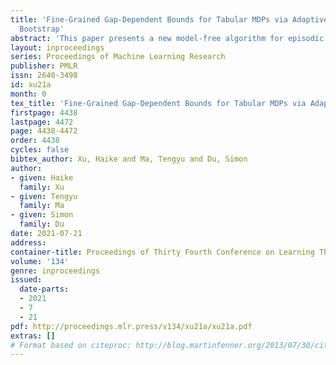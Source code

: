```yaml
---
title: 'Fine-Grained Gap-Dependent Bounds for Tabular MDPs via Adaptive Multi-Step
  Bootstrap'
abstract: 'This paper presents a new model-free algorithm for episodic finite-horizon Markov Decision Processes (MDP), Adaptive Multi-step Bootstrap (AMB),  which enjoys a stronger gap-dependent regret bound. The first innovation is to estimate the optimal $Q$-function by combining an optimistic bootstrap with an adaptive multi-step Monte Carlo rollout. The second innovation is to select the action with the largest confidence interval length among admissible actions that are not dominated by any other actions. We show when each state has a unique optimal action, AMB achieves a gap-dependent regret bound that only scales with the sum of the inverse of the sub-optimality gaps. In contrast, Simchowitz and Jamieson (2019) showed all upper-confidence-bound (UCB) algorithms suffer an additional $\Omega\left(\frac{S}{\Delta_{min}}\right)$ regret due to over-exploration where $\Delta_{min}$ is the minimum sub-optimality gap and $S$ is the number of states. We further show that for general MDPs, AMB suffers an additional $\frac{|Z_{mul}|}{\Delta_{min}}$  regret, where $Z_{mul}$ is the set of state-action pairs $(s,a)$s satisfying $a$ is a non-unique optimal action for $s$. We complement our upper bound with a lower bound showing the dependency on $\frac{|Z_{mul}|}{\Delta_{min}}$ is unavoidable for any consistent algorithm. This lower bound also implies a separation between reinforcement learning and contextual bandits.'
layout: inproceedings
series: Proceedings of Machine Learning Research
publisher: PMLR
issn: 2640-3498
id: xu21a
month: 0
tex_title: 'Fine-Grained Gap-Dependent Bounds for Tabular MDPs via Adaptive Multi-Step Bootstrap'
firstpage: 4438
lastpage: 4472
page: 4438-4472
order: 4438
cycles: false
bibtex_author: Xu, Haike and Ma, Tengyu and Du, Simon
author:
- given: Haike
  family: Xu
- given: Tengyu
  family: Ma
- given: Simon
  family: Du
date: 2021-07-21
address:
container-title: Proceedings of Thirty Fourth Conference on Learning Theory
volume: '134'
genre: inproceedings
issued:
  date-parts:
  - 2021
  - 7
  - 21
pdf: http://proceedings.mlr.press/v134/xu21a/xu21a.pdf
extras: []
# Format based on citeproc: http://blog.martinfenner.org/2013/07/30/citeproc-yaml-for-bibliographies/
---
```


